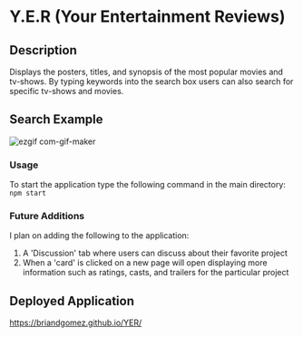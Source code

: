# Y.E.R (Your Entertainment Reviews)

## Description
Displays the posters, titles, and synopsis of the most popular movies and tv-shows. By typing keywords into the search box users can also search for specific tv-shows and movies. 

## Search Example
![ezgif com-gif-maker](https://user-images.githubusercontent.com/69539559/161873664-82b9bf88-3a42-4d17-88a0-7394577dfeea.gif)

### Usage
To start the application type the following command in the main directory: `npm start` 

### Future Additions
I plan on adding the following to the application:
1. A 'Discussion' tab where users can discuss about their favorite project
2. When a 'card' is clicked on a new page will open displaying more information such as ratings, casts, and trailers for the particular project 

## Deployed Application
https://briandgomez.github.io/YER/
